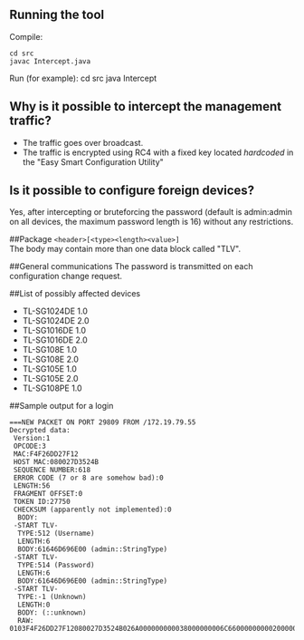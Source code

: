 ## Running the tool
Compile: 

	cd src
	javac Intercept.java

Run (for example): 
	cd src
	java Intercept

## Why is it possible to intercept the management traffic?
- The traffic goes over broadcast.
- The traffic is encrypted using RC4 with a fixed key located *hardcoded* in the "Easy Smart Configuration Utility"

## Is it possible to configure foreign devices?
Yes, after intercepting or bruteforcing the password (default is admin:admin on all devices, the maximum password length is 16) without any restrictions.

##Package
`<header>[<type><length><value>]`  
The body may contain more than one data block called "TLV".

##General communications
The password is transmitted on each configuration change request.

##List of possibly affected devices
- TL-SG1024DE 1.0
- TL-SG1024DE 2.0
- TL-SG1016DE 1.0
- TL-SG1016DE 2.0
- TL-SG108E 1.0
- TL-SG108E 2.0
- TL-SG105E 1.0
- TL-SG105E 2.0
- TL-SG108PE 1.0

##Sample output for a login

	===NEW PACKET ON PORT 29809 FROM /172.19.79.55
	Decrypted data:
	 Version:1
	 OPCODE:3
	 MAC:F4F26DD27F12
	 HOST MAC:080027D3524B
	 SEQUENCE NUMBER:618
	 ERROR CODE (7 or 8 are somehow bad):0
	 LENGTH:56
	 FRAGMENT OFFSET:0
	 TOKEN ID:27750
	 CHECKSUM (apparently not implemented):0
	  BODY:
	 -START TLV-
	  TYPE:512 (Username)
	  LENGTH:6
	  BODY:61646D696E00 (admin::StringType)
	 -START TLV-
	  TYPE:514 (Password)
	  LENGTH:6
	  BODY:61646D696E00 (admin::StringType)
	 -START TLV-
	  TYPE:-1 (Unknown)
	  LENGTH:0
	  BODY: (::unknown)
	  RAW: 0103F4F26DD27F12080027D3524B026A000000000038000000006C66000000000200000661646D696E000202000661646D696E00FFFF0000

